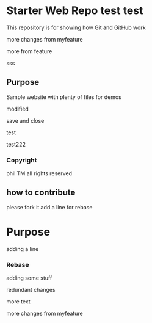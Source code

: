 # Starter Web Repo test test

This repository is for showing how Git and GitHub work

more changes from myfeature

more from feature

sss
## Purpose

Sample website with plenty of files for demos

modified

save and close

test

test222

### Copyright

phil TM
all rights reserved
## how to contribute

please fork it add a line for rebase

# Purpose 

adding a line

### Rebase

adding some stuff

redundant changes

more text

more changes from myfeature